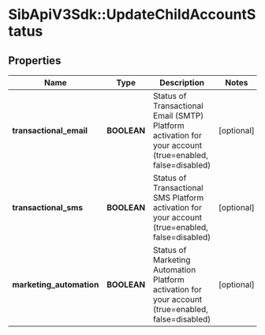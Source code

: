 # SibApiV3Sdk::UpdateChildAccountStatus

## Properties
Name | Type | Description | Notes
------------ | ------------- | ------------- | -------------
**transactional_email** | **BOOLEAN** | Status of Transactional Email (SMTP) Platform activation for your account (true&#x3D;enabled, false&#x3D;disabled) | [optional] 
**transactional_sms** | **BOOLEAN** | Status of Transactional SMS Platform activation for your account (true&#x3D;enabled, false&#x3D;disabled) | [optional] 
**marketing_automation** | **BOOLEAN** | Status of Marketing Automation Platform activation for your account (true&#x3D;enabled, false&#x3D;disabled) | [optional] 


